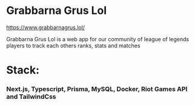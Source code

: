 # Grabbarna Grus Lol

https://www.grabbarnagrus.lol/

Grabbarna Grus Lol is a web app for our community of league of legends players to track each others ranks, stats and matches

# Stack: 

### Next.js, Typescript, Prisma, MySQL, Docker, Riot Games API and TailwindCss

